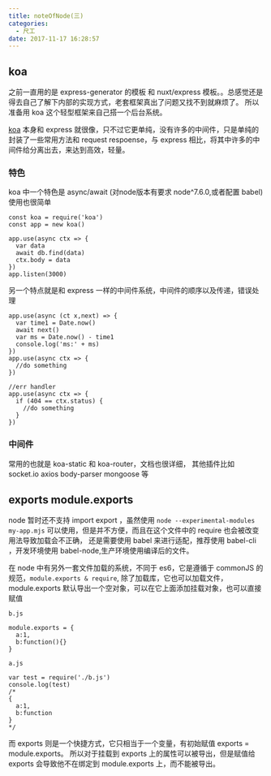 ```yaml
---
title: noteOfNode(三)
categories:
  - 尺工
date: 2017-11-17 16:28:57
---
```

<p></p>
<!-- more -->

## koa

之前一直用的是 express-generator 的模板 和 nuxt/express 模板。。总感觉还是得去自己了解下内部的实现方式，老套框架真出了问题又找不到就麻烦了。
所以准备用 koa 这个轻型框架来自己搭一个后台系统。

[koa](http://koajs.com) 本身和 express 就很像，只不过它更单纯，没有许多的中间件，只是单纯的封装了一些常用方法和 request respoense，与 express 相比，将其中许多的中间件给分离出去，来达到高效，轻量。

### 特色
koa 中一个特色是 async/await (对node版本有要求 node^7.6.0,或者配置 babel)
使用也很简单
```
const koa = require('koa')
const app = new koa()

app.use(async ctx => {
  var data
  await db.find(data)
  ctx.body = data
})
app.listen(3000)
```

另一个特点就是和 express 一样的中间件系统，中间件的顺序以及传递，错误处理
```
app.use(async (ct x,next) => {
  var time1 = Date.now()
  await next()
  var ms = Date.now() - time1
  console.log('ms:' + ms)
})
app.use(async ctx => {
  //do something
})

//err handler
app.use(async ctx => {
  if (404 == ctx.status) {
    //do something
  }
})
```
### 中间件
常用的也就是 koa-static 和 koa-router，文档也很详细，
其他插件比如 socket.io axios body-parser mongoose 等



## exports module.exports
node 暂时还不支持 import export ，虽然使用 `node --experimental-modules my-app.mjs` 可以使用，但是并不方便，而且在这个文件中的 require 也会被改变用法导致加载会不正确，
还是需要使用 babel 来进行适配，推荐使用 babel-cli ，开发环境使用 babel-node,生产环境使用编译后的文件。

在 node 中有另外一套文件加载的系统，不同于 es6，它是遵循于 commonJS 的规范，`module.exports & require`,
除了加载库，它也可以加载文件，module.exports 默认导出一个空对象，可以在它上面添加挂载对象，也可以直接赋值
```
b.js

module.exports = {
  a:1,
  b:function(){}
}

a.js

var test = require('./b.js')
console.log(test)
/* 
{
  a:1,
  b:function
}
*/
```

而 exports 则是一个快捷方式，它只相当于一个变量，有初始赋值 exports = module.exports。
所以对于挂载到 exports 上的属性可以被导出，但是赋值给 exports 会导致他不在绑定到 module.exports 上，而不能被导出。

